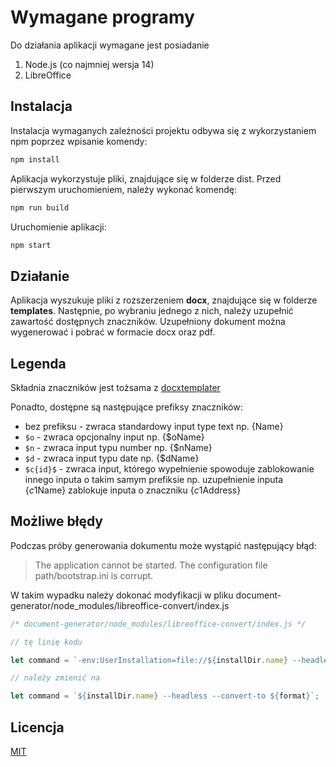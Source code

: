 # Wymagane programy

Do działania aplikacji wymagane jest posiadanie

1. Node.js (co najmniej wersja 14)
2. LibreOffice

## Instalacja

Instalacja wymaganych zależności projektu odbywa się z wykorzystaniem npm poprzez wpisanie komendy:

```bash
npm install
```

Aplikacja wykorzystuje pliki, znajdujące się w folderze dist. Przed pierwszym uruchomieniem, należy wykonać komendę:

```bash
npm run build
```

Uruchomienie aplikacji:

```bash
npm start
```

## Działanie

Aplikacja wyszukuje pliki z rozszerzeniem **docx**, znajdujące się w folderze **templates**. Następnie, po wybraniu jednego z nich, należy uzupełnić zawartość dostępnych znaczników. Uzupełniony dokument można wygenerować i pobrać w formacie docx oraz pdf.

## Legenda

Składnia znaczników jest tożsama z [docxtemplater](https://docxtemplater.com/docs/tag-types/)

Ponadto, dostępne są następujące prefiksy znaczników:

- bez prefiksu - zwraca standardowy input type text np. {Name}
- `$o` - zwraca opcjonalny input np. {$oName}
- `$n` - zwraca input typu number np. {$nName}
- `$d` - zwraca input typu date np. {$dName}
- `$c{id}$` - zwraca input, którego wypełnienie spowoduje zablokowanie innego inputa o takim samym prefiksie np. uzupełnienie inputa {$c1$Name} zablokuje inputa o znaczniku {$c1$Address}

## Możliwe błędy

Podczas próby generowania dokumentu może wystąpić następujący błąd:

> The application cannot be started.
> The configuration file path/bootstrap.ini is corrupt.

W takim wypadku należy dokonać modyfikacji w pliku document-generator/node_modules/libreoffice-convert/index.js

```javascript
/* document-generator/node_modules/libreoffice-convert/index.js */

// tę linię kodu

let command = `-env:UserInstallation=file://${installDir.name} --headless --convert-to ${format}`;

// należy zmienić na

let command = `${installDir.name} --headless --convert-to ${format}`;
```

## Licencja

[MIT](https://choosealicense.com/licenses/mit/)
